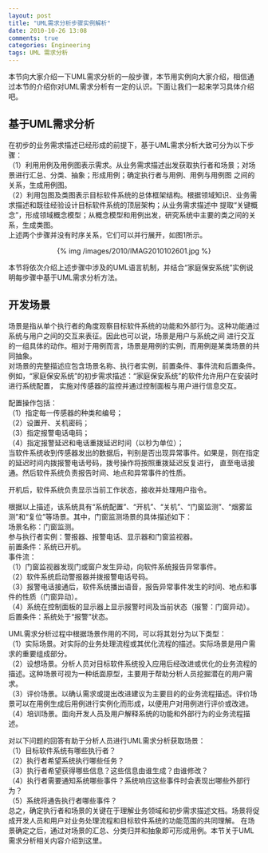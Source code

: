 ```yaml
---
layout: post
title: "UML需求分析步骤实例解析"
date: 2010-10-26 13:08
comments: true
categories: Engineering
tags: UML 需求分析
---
```

<p>本节向大家介绍一下UML需求分析的一般步骤，本节用实例向大家介绍，相信通过本节的介绍你对UML需求分析有一定的认识。下面让我们一起来学习具体介绍吧。</p>
<h2>基于UML需求分析</h2>
<p>在初步的业务需求描述已经形成的前提下，基于UML需求分析大致可分为以下步骤：</br>
（1）利用用例及用例图表示需求。从业务需求描述出发获取执行者和场景；对场景进行汇总、分类、抽象；形成用例；确定执行者与用例、用例与用例图
之间的关系，生成用例图。</br>
（2）利用包图及类图表示目标软件系统的总体框架结构。根据领域知识、业务需求描述和既往经验设计目标软件系统的顶层架构；从业务需求描述中
提取“关键概念”，形成领域概念模型；从概念模型和用例出发，研究系统中主要的类之间的关系，生成类图。</br>
上述两个步骤并没有时序关系，它们可以并行展开，如图1所示。</br>
<center>{% img /images/2010/IMAG2010102601.jpg %}</center>
</p>

<p>本节将依次介绍上述步骤中涉及的UML语言机制，并结合“家庭保安系统”实例说明每步骤中基于UML需求分析方法。</p>
<!--more-->

<h2>开发场景</h2>
<p>场景是指从单个执行者的角度观察目标软件系统的功能和外部行为。这种功能通过系统与用户之间的交互来表征。因此也可以说，场景是用户与系统之间
进行交互的一组具体的动作。相对于用例而言，场景是用例的实例，而用例是某类场景的共同抽象。</br>
对场景的完整描述应包含场景名称、执行者实例，前置条件、事件流和后置条件。</br>
例如，“家庭保安系统”的初步需求描述：“家庭保安系统”的软件允许用户在安装时进行系统配置，
实施对传感器的监控并通过控制面板与用户进行信息交互。</p>

<p>配置操作包括：</br>
（1）指定每一传感器的种类和编号；</br>
（2）设置开、关机密码；</br>
（3）指定报警电话电码；</br>
（4）指定报警延迟和电话重拨延迟时间（以秒为单位）；</br>
当软件系统收到传感器发出的数据后，判别是否出现异常事件。如果是，则在指定的延迟时间内拨报警电话号码，拨号操作将按照重拨延迟反复进行，
直至电话接通。然后软件系统负责报告时间、地点和异常事件的性质。</p>

<p>开机后，软件系统负责显示当前工作状态，接收并处理用户指令。</p>

<p>根据以上描述，该系统具有“系统配置”、“开机”、“关机”、“门窗监测”、“烟雾监测”和“复位”等场景。其中，门窗监测场景的具体描述如下：</br>
场景名称：门窗监测。</br>
参与执行者实例：警报器、报警电话、显示器和门窗监视器。</br>
前置条件：系统已开机。</br>
事件流：</br>
（1）门窗监视器发现门或窗户发生异动，向软件系统报告异常事件。</br>
（2）软件系统启动警报器并拨报警电话号码。</br>
（3）报警电话接通后，软件系统播出语音，报告异常事件发生的时间、地点和事件的性质（门窗异动）。</br>
（4）系统在控制面板的显示器上显示报警时间及当前状态（报警：门窗异动）。</br>
后置条件：系统处于“报警”状态。</p>

<p>UML需求分析过程中根据场景作用的不同，可以将其划分为以下类型：</br>
（1）实际场景。对实际的业务处理流程或其优化流程的描述。实际场景是用户需求的重要组成部分。</br>
（2）设想场景。分析人员对目标软件系统投入应用后经改进或优化的业务流程的描述。这种场景可视为一种纸面原型，主要用于帮助分析人员挖掘潜在的用户需求。</br>
（3）评价场景。以确认需求或提出改进建议为主要目的的业务流程描述。评价场景可以在用例生成后用例进行实例化而形成，以便用户对用例进行评价或改进。</br>
（4）培训场景。面向开发人员及用户解释系统的功能和外部行为的业务流程描述。</p>

<p>对以下问题的回答有助于分析人员进行UML需求分析获取场景：</br>
（1）目标软件系统有哪些执行者？</br>
（2）执行者希望系统执行哪些任务？</br>
（3）执行者希望获得哪些信息？这些信息由谁生成？由谁修改？</br>
（4）执行者需要通知系统哪些事件？系统响应这些事件时会表现出哪些外部行为？</br>
（5）系统将通告执行者哪些事件？</br>
总之，确定执行者和场景的关键在于理解业务领域和初步需求描述文档。场景将促成开发人员和用户对业务处理流程和目标软件系统的功能范围的共同理解。
在场景确定之后，通过对场景的汇总、分类归并和抽象即可形成用例。本节关于UML需求分析相关内容介绍到这里。</p>

